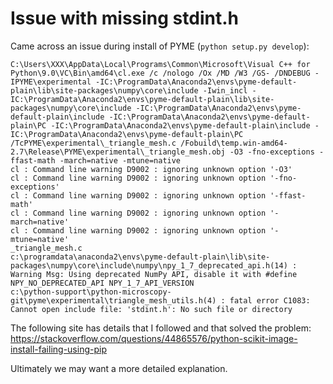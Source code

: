 # Issue with missing stdint.h

Came across an issue during install of PYME (`python setup.py develop`):

```
C:\Users\XXX\AppData\Local\Programs\Common\Microsoft\Visual C++ for Python\9.0\VC\Bin\amd64\cl.exe /c /nologo /Ox /MD /W3 /GS- /DNDEBUG -IPYME\experimental -IC:\ProgramData\Anaconda2\envs\pyme-default-plain\lib\site-packages\numpy\core\include -Iwin_incl -IC:\ProgramData\Anaconda2\envs\pyme-default-plain\lib\site-packages\numpy\core\include -IC:\ProgramData\Anaconda2\envs\pyme-default-plain\include -IC:\ProgramData\Anaconda2\envs\pyme-default-plain\PC -IC:\ProgramData\Anaconda2\envs\pyme-default-plain\include -IC:\ProgramData\Anaconda2\envs\pyme-default-plain\PC /TcPYME\experimental\_triangle_mesh.c /Fobuild\temp.win-amd64-2.7\Release\PYME\experimental\_triangle_mesh.obj -O3 -fno-exceptions -ffast-math -march=native -mtune=native
cl : Command line warning D9002 : ignoring unknown option '-O3'
cl : Command line warning D9002 : ignoring unknown option '-fno-exceptions'
cl : Command line warning D9002 : ignoring unknown option '-ffast-math'
cl : Command line warning D9002 : ignoring unknown option '-march=native'
cl : Command line warning D9002 : ignoring unknown option '-mtune=native'
_triangle_mesh.c
c:\programdata\anaconda2\envs\pyme-default-plain\lib\site-packages\numpy\core\include\numpy\npy_1_7_deprecated_api.h(14) : Warning Msg: Using deprecated NumPy API, disable it with #define NPY_NO_DEPRECATED_API NPY_1_7_API_VERSION
c:\python-support\python-microscopy-git\pyme\experimental\triangle_mesh_utils.h(4) : fatal error C1083: Cannot open include file: 'stdint.h': No such file or directory
```

The following site has details that I followed and that solved the problem: https://stackoverflow.com/questions/44865576/python-scikit-image-install-failing-using-pip

Ultimately we may want a more detailed explanation.
